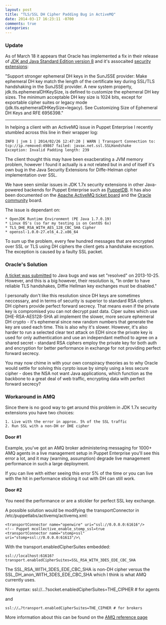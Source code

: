 ```yaml
---
layout: post
title: "TLS/SSL DH Cipher Padding Bug in ActiveMQ"
date: 2014-03-17 16:23:11 -0700
comments: true
categories: 
---
```

### Update

As of March 18 it appears that Oracle has implemented a fix in their release of [JDK and Java Standard Edition version 8](http://www.oracle.com/technetwork/java/javase/8train-relnotes-latest-2153846.html) and it's assocaited [security extensions](http://docs.oracle.com/javase/8/docs/technotes/guides/security/enhancements-8.html):

"Support stronger ephemeral DH keys in the SunJSSE provider: Make ephemeral DH key match the length of the certificate key during SSL/TLS handshaking in the SunJSSE provider. A new system property, jdk.tls.ephemeralDHKeySize, is defined to customize the ephemeral DH key sizes. The minimum acceptable DH key size is 1024 bits, except for exportable cipher suites or legacy mode (jdk.tls.ephemeralDHKeySize=legacy). See Customizing Size of Ephemeral DH Keys and RFE 6956398."

----------------------

In helping a client with an ActiveMQ issue in Puppet Enterprise I recently stumbled across this line in their wrapper log:

	INFO | jvm 1 | 2014/02/26 12:47:20 | WARN | Transport Connection to: tcp://ip.removed:49867 failed: javax.net.ssl.SSLHandshake
	Exception: Invalid Padding length: 239

The client thought this may have been exacberating a JVM memory problem, however I found it actually is a not related but in and of itself it's own  bug in the Java Security Extensions for Diffe-Helman cipher implementation over SSL. 

We have seen similar issues in JDK 1.7x security extensions in other Java-powered backends for Puppet Enterprise such as [PuppetDB](http://projects.puppetlabs.com/issues/19884). It has also been documented on the [Apache ActiveMQ ticket board](https://issues.apache.org/jira/browse/APLO-287) and the [Oracle community](https://community.oracle.com/message/11001587) board. 

The issue is dependant on:

	* OpenJDK Runtime Environment (PE Java 1.7.0.19) 
	* Linux OS's (so far my testing is on CentOS 6x) 
	* TLS_DHE_RSA_WITH_AES_128_CBC_SHA Cipher
	* openssl-1.0.0-27.el6_4.2.x86_64
	

To sum up the problem, every few hundred messages that are encrypted over SSL or TLS using DH ciphers the client gets a handshake exception. The exception is caused by a faulty SSL packet.

### Oracle's Solution
[A ticket was submitted](http://bugs.java.com/bugdatabase/view_bug.do?bug_id=8013059) to Java bugs and was set "resolved" on 2013-10-25. However, and this is a big however, their resolution is, "In order to have reliable TLS handshakes, Diffie Hellman key exchanges must be disabled."

I personally don't like this resolution since DH keys are sometimes neccessary, and in terms of security is superior to standard RSA ciphers. DH ciphers provide perfect forward secrecy. That means even if the private key is compromised you can not decrypt past data. Ciper suites which use DHE-RSA-AES128-SHA all implement the slower, more secure ephemeral DH crypto - it's ephemeral since new random numbers that generate the key are used each time. This is also why it's slower. However, it's also harder to run a selected clear text attack on EDH since the private key is used for only authentication and use an independant method to agree on a shared secret - standard RSA ciphers employ the private key for both auth and encryption for better performance in exchange for not providing perfect forward secrecy. 

You may now chime in with your own conspiracy theories as to why Oracle would settle for solving this cyrpto issue by simply using a less secure cipher - does the NSA not want Java applications, which function as the backbone to a great deal of web traffic, encrypting data with perfect forward secrecy? 

### Workaround in AMQ

Since there is no good way to get around this problem in JDK 1.7x security extensions you have two choices:

	1. Live with the error in approx. 5% of the SSL traffic
	2. Run SSL with a non-DH or DHE cipher  

#### Door #1
Example, you've got an AMQ broker administering messaging for 1000+ AMQ agents in a live management setup in Puppet Enterprise you'll see this error a lot, and it may (warning, assumption) degrade live management performance in such a large deployment.    

If you can live with either seeing this error 5% of the time or you can live with the hit in performance sticking it out with DH can still work. 

#### Door #2

You need the performance or are a stickler for perfect SSL key exchange. 

A possible solution would be modifying the transportConnector in /etc/puppetlabs/activemq/activemq.xml:

	<transportConnector name="openwire" uri="ssl://0.0.0.0:61616"/>
	<!-- Puppet mcollective_enable_stomp_ssl=true
	<transportConnector name="stomp+ssl" uri="stomp+ssl://0.0.0.0:61613"/>\

With the transport.enabledCipherSuites embedded:

	ssl://localhost:61616?transport.enabledCipherSuites=SSL_RSA_WITH_3DES_EDE_CBC_SHA

The SSL_RSA_WITH_3DES_EDE_CBC_SHA is non-DH cipher versus the  SSL_DH_anon_WITH_3DES_EDE_CBC_SHA which I think is what AMQ currently uses.

Note syntax: 
	ssl://…?socket.enabledCipherSuites=THE_CIPHER # for agents 

and 

	ssl://…?transport.enabledCipherSuites=THE_CIPHER # for brokers 

More information about this can be found on the [AMQ reference page](https://activemq.apache.org/ssl-transport-reference.html)


